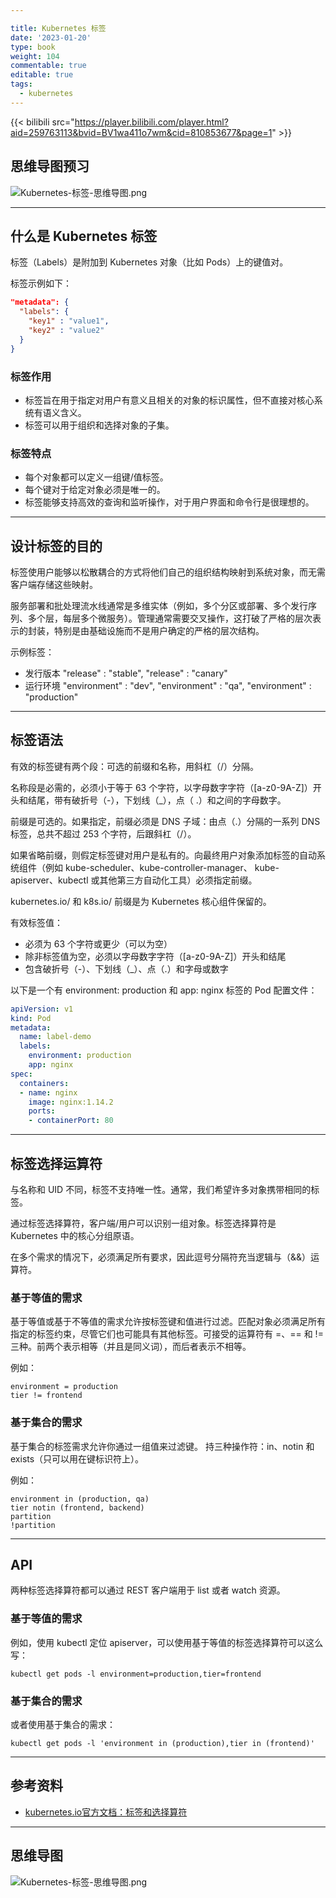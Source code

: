 ```yaml
---

title: Kubernetes 标签
date: '2023-01-20'
type: book
weight: 104
commentable: true
editable: true
tags:
  - kubernetes
---
```


{{< bilibili src="https://player.bilibili.com/player.html?aid=259763113&bvid=BV1wa411o7wm&cid=810853677&page=1" >}}

## 思维导图预习

![Kubernetes-标签-思维导图.png](https://cnymw.github.io/GolangStudy/docs/Kubernetes-标签/Kubernetes-标签-思维导图.png)

---

## 什么是 Kubernetes 标签

标签（Labels）是附加到 Kubernetes 对象（比如 Pods）上的键值对。

标签示例如下：

```json
"metadata": {
  "labels": {
    "key1" : "value1",
    "key2" : "value2"
  }
}
```

### 标签作用

- 标签旨在用于指定对用户有意义且相关的对象的标识属性，但不直接对核心系统有语义含义。 
- 标签可以用于组织和选择对象的子集。

### 标签特点

- 每个对象都可以定义一组键/值标签。
- 每个键对于给定对象必须是唯一的。
- 标签能够支持高效的查询和监听操作，对于用户界面和命令行是很理想的。

---

## 设计标签的目的

标签使用户能够以松散耦合的方式将他们自己的组织结构映射到系统对象，而无需客户端存储这些映射。

服务部署和批处理流水线通常是多维实体（例如，多个分区或部署、多个发行序列、多个层，每层多个微服务）。管理通常需要交叉操作，这打破了严格的层次表示的封装，特别是由基础设施而不是用户确定的严格的层次结构。

示例标签：

- 发行版本 "release" : "stable", "release" : "canary"
- 运行环境 "environment" : "dev", "environment" : "qa", "environment" : "production"

---

## 标签语法

有效的标签键有两个段：可选的前缀和名称，用斜杠（/）分隔。 

名称段是必需的，必须小于等于 63 个字符，以字母数字字符（[a-z0-9A-Z]）开头和结尾，带有破折号（-），下划线（_），点（ .）和之间的字母数字。

前缀是可选的。如果指定，前缀必须是 DNS 子域：由点（.）分隔的一系列 DNS 标签，总共不超过 253 个字符，后跟斜杠（/）。

如果省略前缀，则假定标签键对用户是私有的。向最终用户对象添加标签的自动系统组件（例如 kube-scheduler、kube-controller-manager、 kube-apiserver、kubectl 或其他第三方自动化工具）必须指定前缀。

kubernetes.io/ 和 k8s.io/ 前缀是为 Kubernetes 核心组件保留的。

有效标签值：

- 必须为 63 个字符或更少（可以为空）
- 除非标签值为空，必须以字母数字字符（[a-z0-9A-Z]）开头和结尾
- 包含破折号（-）、下划线（_）、点（.）和字母或数字

以下是一个有 environment: production 和 app: nginx 标签的 Pod 配置文件：

```yaml
apiVersion: v1
kind: Pod
metadata:
  name: label-demo
  labels:
    environment: production
    app: nginx
spec:
  containers:
  - name: nginx
    image: nginx:1.14.2
    ports:
    - containerPort: 80
```

---

## 标签选择运算符

与名称和 UID 不同，标签不支持唯一性。通常，我们希望许多对象携带相同的标签。

通过标签选择算符，客户端/用户可以识别一组对象。标签选择算符是 Kubernetes 中的核心分组原语。

在多个需求的情况下，必须满足所有要求，因此逗号分隔符充当逻辑与（&&）运算符。

### 基于等值的需求

基于等值或基于不等值的需求允许按标签键和值进行过滤。匹配对象必须满足所有指定的标签约束，尽管它们也可能具有其他标签。可接受的运算符有 =、== 和 != 三种。前两个表示相等（并且是同义词），而后者表示不相等。

例如：

```shell
environment = production
tier != frontend
```

### 基于集合的需求

基于集合的标签需求允许你通过一组值来过滤键。 持三种操作符：in、notin 和 exists（只可以用在键标识符上）。

例如：

```shell
environment in (production, qa)
tier notin (frontend, backend)
partition
!partition
```

---

## API

两种标签选择算符都可以通过 REST 客户端用于 list 或者 watch 资源。 

### 基于等值的需求

例如，使用 kubectl 定位 apiserver，可以使用基于等值的标签选择算符可以这么写：

```shell
kubectl get pods -l environment=production,tier=frontend
```

### 基于集合的需求

或者使用基于集合的需求：

```shell
kubectl get pods -l 'environment in (production),tier in (frontend)'
```

---

## 参考资料

- [kubernetes.io官方文档：标签和选择算符](https://kubernetes.io/zh-cn/docs/concepts/overview/working-with-objects/labels/)

---

## 思维导图

![Kubernetes-标签-思维导图.png](https://cnymw.github.io/GolangStudy/docs/Kubernetes-标签/Kubernetes-标签-思维导图.png)

